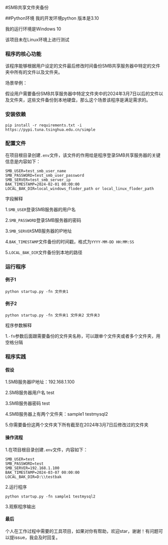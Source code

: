#SMB共享文件夹备份

##Python环境
我的开发环境python 版本是3.10 

我的运行环境是Windows 10

该项目未在Linux环境上进行测试


### 程序的核心功能

该程序能够根据用户设定的文件最后修改时间备份SMB共享服务器中特定的文件夹中所有的文件以及文件夹。

场景举例：

假设用户需要备份SMB共享服务器中特定文件夹中的2024年3月7日以后的文件以及文件夹，这些文件备份到本地硬盘，那么这个场景该程序是满足需求的。

### 安装依赖

```
pip install -r requirements.txt -i https://pypi.tuna.tsinghua.edu.cn/simple
```

### 配置文件
在项目根目录创建`.env`文件，该文件的作用给是程序登录SMB共享服务器的关键信息是内容如下：
```
SMB_USER=test_smb_user_name
SMB_PASSWORD=test_smb_user_password
SMB_SERVER=test_smb_server_ip
BAK_TIMESTAMP=2024-02-01 00:00:00
LOCAL_BAK_DIR=local_windows_floder_path or local_linux_floder_path
```
字段解释

1.`SMB_USER`登录SMB服务器的用户名

2.`SMB_PASSWORD`登录SMB服务器的密码

3.`SMB_SERVER`SMB服务器的IP地址

4.`BAK_TIMESTAMP`文件备份的时间戳，格式为`YYYY-MM-DD HH:MM:SS`

5.`LOCAL_BAK_DIR`文件备份到本地的路径

### 运行程序
#### 例子1
```
python startup.py -fn 文件夹1 
```
#### 例子2
```
python startup.py -fn 文件夹1 文件夹2 文件夹3
```

程序参数解释

1.`-fn`参数后面跟需要备份的文件夹名称，可以跟单个文件夹或者多个文件夹，用空格分隔

### 程序实践

#### 假设

1.SMB服务器IP地址：192.168.1.100

2.SMB服务器用户名 test 

3.SMB服务器密码 test

4.SMB服务器上有两个文件夹：sample1 testmysql2

5.你需要备份这两个文件夹下所有截至在2024年3月7日后修改过的文件夹

#### 操作流程

1.在项目根目录创建`.env`文件，内容如下：
``` 
SMB_USER=test
SMB_PASSWORD=test
SMB_SERVER=192.168.1.100
BAK_TIMESTAMP=2024-03-07 00:00:00
LOCAL_BAK_DIR=D:\\testbak
```

2.运行程序
```
python startup.py -fn sample1 testmysql2
```

3.观察程序输出

#### 最后
个人在工作过程中需要的工具项目，如果对你有帮助，欢迎star，谢谢！有问题可以提issue，我会及时回复。